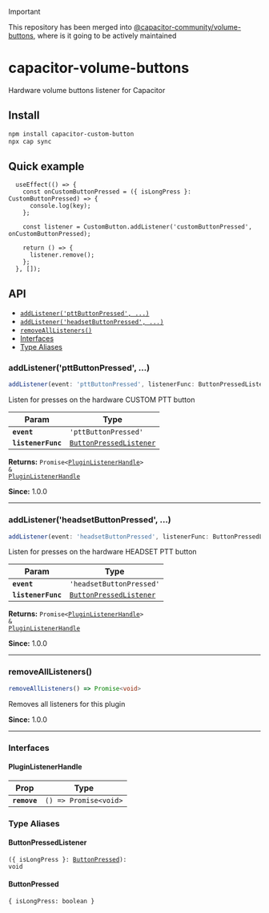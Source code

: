 > [!IMPORTANT]  
> This repository has been merged into [@capacitor-community/volume-buttons](https://github.com/capacitor-community/volume-buttons), where is it going to be actively maintained

# capacitor-volume-buttons

Hardware volume buttons listener for Capacitor

## Install

```bash
npm install capacitor-custom-button
npx cap sync
```

## Quick example
```tsx
  useEffect(() => {
    const onCustomButtonPressed = ({ isLongPress }: CustomButtonPressed) => {
      console.log(key);
    };

    const listener = CustomButton.addListener('customButtonPressed', onCustomButtonPressed);

    return () => {
      listener.remove();
    };
  }, []);
```

## API

<docgen-index>

* [`addListener('pttButtonPressed', ...)`](#addlistenerpttbuttonpressed-)
* [`addListener('headsetButtonPressed', ...)`](#addlistenerheadsetbuttonpressed-)
* [`removeAllListeners()`](#removealllisteners)
* [Interfaces](#interfaces)
* [Type Aliases](#type-aliases)

</docgen-index>

<docgen-api>
<!--Update the source file JSDoc comments and rerun docgen to update the docs below-->

### addListener('pttButtonPressed', ...)

```typescript
addListener(event: 'pttButtonPressed', listenerFunc: ButtonPressedListener) => Promise<PluginListenerHandle> & PluginListenerHandle
```

Listen for presses on the hardware CUSTOM PTT button

| Param              | Type                                                                    |
| ------------------ | ----------------------------------------------------------------------- |
| **`event`**        | <code>'pttButtonPressed'</code>                                         |
| **`listenerFunc`** | <code><a href="#buttonpressedlistener">ButtonPressedListener</a></code> |

**Returns:** <code>Promise&lt;<a href="#pluginlistenerhandle">PluginListenerHandle</a>&gt; & <a href="#pluginlistenerhandle">PluginListenerHandle</a></code>

**Since:** 1.0.0

--------------------


### addListener('headsetButtonPressed', ...)

```typescript
addListener(event: 'headsetButtonPressed', listenerFunc: ButtonPressedListener) => Promise<PluginListenerHandle> & PluginListenerHandle
```

Listen for presses on the hardware HEADSET PTT button

| Param              | Type                                                                    |
| ------------------ | ----------------------------------------------------------------------- |
| **`event`**        | <code>'headsetButtonPressed'</code>                                     |
| **`listenerFunc`** | <code><a href="#buttonpressedlistener">ButtonPressedListener</a></code> |

**Returns:** <code>Promise&lt;<a href="#pluginlistenerhandle">PluginListenerHandle</a>&gt; & <a href="#pluginlistenerhandle">PluginListenerHandle</a></code>

**Since:** 1.0.0

--------------------


### removeAllListeners()

```typescript
removeAllListeners() => Promise<void>
```

Removes all listeners for this plugin

**Since:** 1.0.0

--------------------


### Interfaces


#### PluginListenerHandle

| Prop         | Type                                      |
| ------------ | ----------------------------------------- |
| **`remove`** | <code>() =&gt; Promise&lt;void&gt;</code> |


### Type Aliases


#### ButtonPressedListener

<code>({ isLongPress }: <a href="#buttonpressed">ButtonPressed</a>): void</code>


#### ButtonPressed

<code>{ isLongPress: boolean }</code>

</docgen-api>
